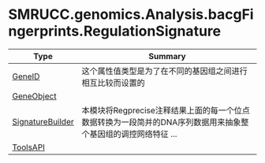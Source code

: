 ﻿
# SMRUCC.genomics.Analysis.bacgFingerprints.RegulationSignature

|Type|Summary|
|----|-------|
|[GeneID](./GeneID.md)|这个属性值类型是为了在不同的基因组之间进行相互比较而设置的|
|[GeneObject](./GeneObject.md)||
|[SignatureBuilder](./SignatureBuilder.md)|本模块将Regprecise注释结果上面的每一个位点数据转换为一段简并的DNA序列数据用来抽象整个基因组的调控网络特征 ...|
|[ToolsAPI](./ToolsAPI.md)||

